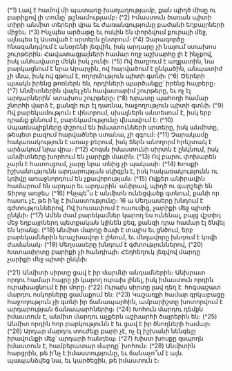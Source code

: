
(^1) Լավ է համով մի պատառը խաղաղությամբ, քան պիղծ միսը ու բարիքով լի տունը՝ թշնամությամբ։
(^2) Իմաստուն ծառան պիտի տիրի անմիտ տերերի վրա եւ ժառանգությունը բաժանի եղբայրների միջեւ։
(^3) Ինչպես արծաթը եւ ոսկին են փորձվում քուրայի մեջ, այնպես էլ Աստված է սրտերն ընտրում։
(^4) Չարագործը հնազանդվում է անօրենի լեզվին, իսկ արդարը չի նայում ստախոս շուրթերին։ Հավատացյալների
համար ողջ աշխարհը լի է ինչքով, իսկ անհավատը մեկն իսկ չունի։
(^5) Ով ծաղրում է աղքատին, նա բարկացնում է նրա Արարչին, ով հարվածում է ընկածին, անպատիժ չի մնա, իսկ ով
գթում է, ողորմություն պիտի գտնի։
(^6) Ծերերի պսակն իրենց թոռներն են, որդիների պարծանքը՝ իրենց հայրերը։
(^7) Անմիտներին վայել չեն հավատարիմ շուրթերը, եւ ոչ էլ արդարներին՝ ստախոս շուրթերը։
(^8) Խրատը պահողի համար շնորհի վարձ է, քանզի ուր էլ դառնա, հաջողություն պիտի գտնի։
(^9) Ով բարեկամություն է փնտրում, սխալներն անտեսում է, իսկ երբ դրանք քննում է, բարեկամությունը վնասվում է։
(^10) Սպառնալիքները փշրում են իմաստունների սրտերը, իսկ անմիտը, թեպետ բազում հարվածներ ստանա, չի զգում։
(^11) Չարակամը հակառակություն է առաջ բերում, իսկ Տերն անողորմ հրեշտակ է արձակում նրա վրա։
(^12) Հոգսն իմաստունի սիրտն է ընկնում, իսկ անմիտները խորհում են չարիքի մասին։
(^13) Ով բարու փոխարեն չարն է հատուցում, չարը նրա տնից չի պակասի։
(^14) Խոսքի իշխանությունն արդարության սկիզբն է, իսկ հակառակությունն ու կռիվը առաջնորդում են
չքավորության։
(^15) Ովքեր անիրավին համարում են արդար եւ արդարին՝ անիրավ, պիղծ ու գարշելի են Տիրոջ առջեւ։
(^16) Ինչպե՞ս է անմիտն ունեցվածք գտնում, քանի որ հասու չէ, թե ի՛նչ է իմաստությունը։
16 ա Մեղսասերը խնդում է գժտություններով,
Ով խուսափում է ուսումից, չարիքի մեջ պիտի ընկնի։
(^17) Ամեն ժամ բարեկամներ կարող ես ունենալ, բայց վշտիդ մեջ եղբայրներդ պետքական կլինեն քեզ, քանզի դրա
համար էլ ծնվել են նրանք։
(^18) Անմիտ մարդը ծափ է տալիս եւ ցնծում,
երբ բարեկամներին երաշխավոր է լինում, եւ մեղավորը խնդում է կռվի ժամանակ։
(^19) Մեղսասերը խնդում է գժտություններով,
(^20) Խստասիրտը բարիքի չի հանդիպի։ Հեղհեղուկ լեզվով մարդը չարիքի մեջ պիտի ընկնի։


(^21) Անմիտի սիրտը ցավ է իր մարմնի անդամներին։ Անխրատ որդու համար հայրը չի կարող ուրախ լինել, իսկ
իմաստուն որդին ուրախացնում է իր մորը։
(^22) Ուրախ սիրտը լավ դեղ է. հոգսաշատ մարդու ոսկորները ցամաքում են։
(^23) Կաշառքի համար գրկաբացը հաջողություն չի գտնի իր ճանապարհին, ամբարիշտը խոտորվում է արդարության
ճանապարհներից։
(^24) Խոհուն մարդու դեմքն իմաստուն է, անմիտ մարդու աչքերն աշխարհի ծայրերին են։
(^25) Անմիտ որդին հոր բարկությունն է եւ ցավ է իր ծնողների համար։
(^26) Արդար մարդու տուժելը բարի չէ, ոչ էլ իշխանի նենգելը իրավունքի մեջ՝ արդարի հանդեպ։
(^27) Խիստ խոսքը զսպողն իմաստուն է, համբերատար մարդը՝ խոհուն։
(^28) Անմիտին հարցրին, թե ի՛նչ է իմաստությունը, եւ ճանաչո՞ւմ է այն. պապանձվեց նա, եւ կարծեցին, թե իմաստուն է։
